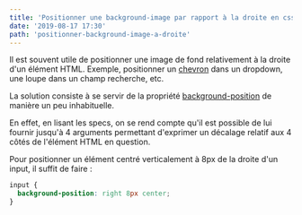 ```yaml
---
title: 'Positionner une background-image par rapport à la droite en css'
date: '2019-08-17 17:30'
path: 'positionner-background-image-a-droite'
---
```


Il est souvent utile de positionner une image de fond relativement à la droite d'un élément HTML. Exemple, positionner un [chevron](https://www.inline-svg.com) dans un dropdown, une loupe dans un champ recherche, etc.

La solution consiste à se servir de la propriété [background-position](https://developer.mozilla.org/fr/docs/Web/CSS/background-position) de manière un peu inhabituelle.

En effet, en lisant les specs, on se rend compte qu'il est possible de lui fournir jusqu'à 4 arguments permettant d'exprimer un décalage relatif aux 4 côtés de l'élément HTML en question.

Pour positionner un élément centré verticalement à 8px de la droite d'un input, il suffit de faire :

```css
input {
  background-position: right 8px center;
}
```
